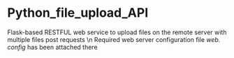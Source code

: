 # Python_file_upload_API
Flask-based RESTFUL web service to upload files on the remote server with multiple files post requests
\n Required web server configuration file *web. config* has been attached there

